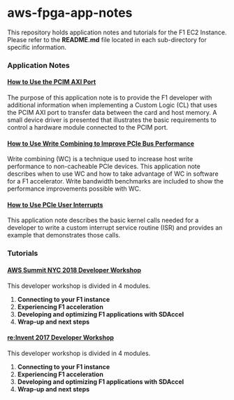 # aws-fpga-app-notes
This repository holds application notes and tutorials for the F1 EC2 Instance. Please refer to the **README.md** file located in each sub-directory for specific information.

### Application Notes

#### [How to Use the PCIM AXI Port](/Using-PCIM-Port)
The purpose of this application note is to provide the F1 developer with additional information when implementing a Custom Logic (CL) that uses the PCIM AXI port to transfer data between the card and host memory. A small device driver is presented that illustrates the basic requirements to control a hardware module connected to the PCIM port.

#### [How to Use Write Combining to Improve PCIe Bus Performance](/Using-PCIe-Write-Combining)
Write combining (WC) is a technique used to increase host write performance to non-cacheable PCIe devices. This application note describes when to use WC and how to take advantage of WC in software for a F1 accelerator. Write bandwidth benchmarks are included to show the performance improvements possible with WC.

#### [How to Use PCIe User Interrupts](/Using-PCIe-Interrupts)
This application note describes the basic kernel calls needed for a developer to write a custom interrupt service routine (ISR) and provides an example that demonstrates those calls.

### Tutorials

#### [AWS Summit NYC 2018 Developer Workshop](/NYC_Summit18_Developer_Workshop)

This developer workshop is divided in 4 modules.

1. **Connecting to your F1 instance**
1. **Experiencing F1 acceleration**
1. **Developing and optimizing F1 applications with SDAccel**
1. **Wrap-up and next steps**

#### [re:Invent 2017 Developer Workshop](/reInvent17_Developer_Workshop)

This developer workshop is divided in 4 modules.

1. **Connecting to your F1 instance**
1. **Experiencing F1 acceleration**
1. **Developing and optimizing F1 applications with SDAccel**
1. **Wrap-up and next steps**
